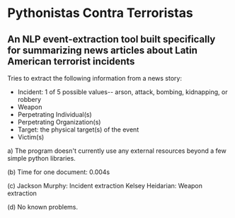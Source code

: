 # Pythonistas Contra Terroristas

## An NLP event-extraction tool built specifically for summarizing news articles about Latin American terrorist incidents

Tries to extract the following information from a news story: 
* Incident: 1 of 5 possible values-- arson, attack, bombing, kidnapping, or robbery
* Weapon
* Perpetrating Individual(s)
* Perpetrating Organization(s)
* Target: the physical target(s) of the event
* Victim(s)

a) The program doesn't currently use any external resources beyond a few simple python libraries.

(b) Time for one document: 0.004s

(c) Jackson Murphy: Incident extraction
	Kelsey Heidarian: Weapon extraction

(d) No known problems.
